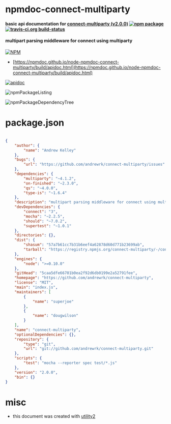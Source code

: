 # npmdoc-connect-multiparty

#### basic api documentation for  [connect-multiparty (v2.0.0)](https://github.com/andrewrk/connect-multiparty)  [![npm package](https://img.shields.io/npm/v/npmdoc-connect-multiparty.svg?style=flat-square)](https://www.npmjs.org/package/npmdoc-connect-multiparty) [![travis-ci.org build-status](https://api.travis-ci.org/npmdoc/node-npmdoc-connect-multiparty.svg)](https://travis-ci.org/npmdoc/node-npmdoc-connect-multiparty)

#### multipart parsing middleware for connect using multiparty

[![NPM](https://nodei.co/npm/connect-multiparty.png?downloads=true&downloadRank=true&stars=true)](https://www.npmjs.com/package/connect-multiparty)

- [https://npmdoc.github.io/node-npmdoc-connect-multiparty/build/apidoc.html](https://npmdoc.github.io/node-npmdoc-connect-multiparty/build/apidoc.html)

[![apidoc](https://npmdoc.github.io/node-npmdoc-connect-multiparty/build/screenCapture.buildCi.browser.%252Ftmp%252Fbuild%252Fapidoc.html.png)](https://npmdoc.github.io/node-npmdoc-connect-multiparty/build/apidoc.html)

![npmPackageListing](https://npmdoc.github.io/node-npmdoc-connect-multiparty/build/screenCapture.npmPackageListing.svg)

![npmPackageDependencyTree](https://npmdoc.github.io/node-npmdoc-connect-multiparty/build/screenCapture.npmPackageDependencyTree.svg)



# package.json

```json

{
    "author": {
        "name": "Andrew Kelley"
    },
    "bugs": {
        "url": "https://github.com/andrewrk/connect-multiparty/issues"
    },
    "dependencies": {
        "multiparty": "~4.1.2",
        "on-finished": "~2.3.0",
        "qs": "~4.0.0",
        "type-is": "~1.6.4"
    },
    "description": "multipart parsing middleware for connect using multiparty",
    "devDependencies": {
        "connect": "3",
        "mocha": "~2.2.5",
        "should": "~7.0.2",
        "supertest": "~1.0.1"
    },
    "directories": {},
    "dist": {
        "shasum": "57a7b61cc7b31b6eef4a62878d60d771b23699ab",
        "tarball": "https://registry.npmjs.org/connect-multiparty/-/connect-multiparty-2.0.0.tgz"
    },
    "engines": {
        "node": ">=0.10.0"
    },
    "gitHead": "5caa5dfe66701b0ea2f92d6db0199e2a52791fee",
    "homepage": "https://github.com/andrewrk/connect-multiparty",
    "license": "MIT",
    "main": "index.js",
    "maintainers": [
        {
            "name": "superjoe"
        },
        {
            "name": "dougwilson"
        }
    ],
    "name": "connect-multiparty",
    "optionalDependencies": {},
    "repository": {
        "type": "git",
        "url": "git://github.com/andrewrk/connect-multiparty.git"
    },
    "scripts": {
        "test": "mocha --reporter spec test/*.js"
    },
    "version": "2.0.0",
    "bin": {}
}
```



# misc
- this document was created with [utility2](https://github.com/kaizhu256/node-utility2)
